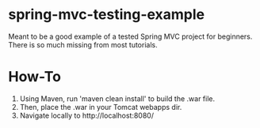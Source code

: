# spring-mvc-testing-example
Meant to be a good example of a tested Spring MVC project for beginners.   There is so much missing from most tutorials.

# How-To
1. Using Maven, run 'maven clean install' to build the .war file.
2. Then, place the .war in your Tomcat webapps dir.
3. Navigate locally to http://localhost:8080/

